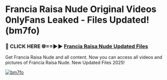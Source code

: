 # Francia Raisa Nude Original Videos 0nlyFans Leaked - Files Updated! (bm7fo)

<h3>🔴 CLICK HERE 🌐==►► <a href="https://tinyurl.com/4mcuefdz" rel="nofollow">Francia Raisa Nude Updated Files</a></h3>

Get Francia Raisa Nude and all content. Now you can access all videos and pictures of Francia Raisa Nude. New Updated Files 2025!

[![bm7fo](https://i.imgur.com/StAQSOY.gif)](https://tinyurl.com/4mcuefdz)
